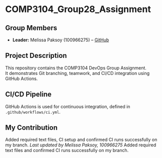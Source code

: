 # COMP3104_Group28_Assignment

## Group Members
- **Leader:** Melissa Paksoy (100966275) – [GitHub](https://github.com/melissapaksoy)

## Project Description
This repository contains the COMP3104 DevOps Group Assignment.  
It demonstrates Git branching, teamwork, and CI/CD integration using GitHub Actions.

## CI/CD Pipeline
GitHub Actions is used for continuous integration, defined in `.github/workflows/ci.yml`.

## My Contribution
Added required text files, CI setup and confirmed CI runs successfully on my branch.
_Last updated by Melissa Paksoy, 100966275_
Added required text files and confirmed CI runs successfully on my branch.